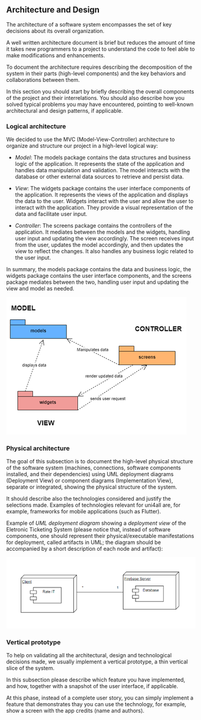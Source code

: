 
## Architecture and Design
The architecture of a software system encompasses the set of key decisions about its overall organization. 

A well written architecture document is brief but reduces the amount of time it takes new programmers to a project to understand the code to feel able to make modifications and enhancements.

To document the architecture requires describing the decomposition of the system in their parts (high-level components) and the key behaviors and collaborations between them. 

In this section you should start by briefly describing the overall components of the project and their interrelations. You should also describe how you solved typical problems you may have encountered, pointing to well-known architectural and design patterns, if applicable.

### Logical architecture
We decided to use the MVC (Model-View-Controller) architecture to organize and structure our project in a high-level logical way:

- *Model*: The models package contains the data structures and business logic of the application. It represents the state of the application and handles data manipulation and validation. The model interacts with the database or other external data sources to retrieve and persist data.

- *View*: The widgets package contains the user interface components of the application. It represents the views of the application and displays the data to the user. Widgets interact with the user and allow the user to interact with the application. They provide a visual representation of the data and facilitate user input.

- *Controller*: The screens package contains the controllers of the application. It mediates between the models and the widgets, handling user input and updating the view accordingly. The screen receives input from the user, updates the model accordingly, and then updates the view to reflect the changes. It also handles any business logic related to the user input.

In summary, the models package contains the data and business logic, the widgets package contains the user interface components, and the screens package mediates between the two, handling user input and updating the view and model as needed.

![LogicalView](../images/logicalArchitecture.png)

### Physical architecture
The goal of this subsection is to document the high-level physical structure of the software system (machines, connections, software components installed, and their dependencies) using UML deployment diagrams (Deployment View) or component diagrams (Implementation View), separate or integrated, showing the physical structure of the system.

It should describe also the technologies considered and justify the selections made. Examples of technologies relevant for uni4all are, for example, frameworks for mobile applications (such as Flutter).

Example of _UML deployment diagram_ showing a _deployment view_ of the Eletronic Ticketing System (please notice that, instead of software components, one should represent their physical/executable manifestations for deployment, called artifacts in UML; the diagram should be accompanied by a short description of each node and artifact):

![DeploymentView](../images/physicalArchitecture.png)



### Vertical prototype
To help on validating all the architectural, design and technological decisions made, we usually implement a vertical prototype, a thin vertical slice of the system.

In this subsection please describe which feature you have implemented, and how, together with a snapshot of the user interface, if applicable.

At this phase, instead of a complete user story, you can simply implement a feature that demonstrates thay you can use the technology, for example, show a screen with the app credits (name and authors).


